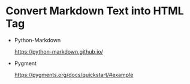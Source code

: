 # Convert Markdown Text into HTML Tag

- Python-Markdown

    <https://python-markdown.github.io/>

- Pygment

    <https://pygments.org/docs/quickstart/#example>
